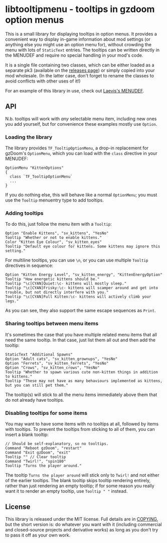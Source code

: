 # libtooltipmenu - tooltips in gzdoom option menus

This is a small library for displaying tooltips in option menus. It provides a convenient way to display in-game information about mod settings (or anything else you might use an option menu for), without crowding the menu with lots of `StaticText` entries. The tooltips can be written directly in the MENUDEF and require no special handling in your mod's code.

It is a single file containing two classes, which can be either loaded as a separate pk3 (available on the [releases page](https://github.com/ToxicFrog/laevis/releases)) or simply copied into your mod wholesale. (In the latter case, don't forget to rename the classes to avoid conflicts with other uses of it!)

For an example of this library in use, check out [Laevis's MENUDEF](https://github.com/ToxicFrog/laevis/blob/main/laevis/MENUDEF).

## API

N.b. tooltips will work with *any* selectable menu item, including new ones you add yourself, but for convenience these examples mostly use `Option`.

### Loading the library

The library provides `TF_TooltipOptionMenu`, a drop-in replacement for gzDoom's `OptionMenu`, which you can load with the `class` directive in your MENUDEF:

```
OptionMenu "KittenOptions"
{
  class `TF_TooltipOptionMenu`
  ...
}
```

If you do nothing else, this will behave like a normal `OptionMenu`; you must use the `Tooltip` menuentry type to add tooltips.

### Adding tooltips

To do this, just follow the menu item with a `Tooltip`:

```
Option "Enable Kittens", "sv_kittens", "YesNo"
Tooltip "Whether or not to enable kittens."
Color "Kitten Eye Colour", "sv_kitten_eyes"
Tooltip "Default eye colour for kittens. Some kittens may ignore this setting."
```

For multiline tooltips, you can use `\n`, or you can use multiple `Tooltip` directives in sequence:

```
Option "Kitten Energy Level", "sv_kitten_energy", "KittenEnergyOption"
Tooltip "How energetic kittens should be."
Tooltip "\c[CYAN]Quiet:\c- kittens will mostly sleep."
Tooltip "\c[CYAN]Frisky:\c- kittens will scamper around and get into trouble, but not directly interfere with you."
Tooltip "\c[CYAN]Full Kitten:\c- kittens will actively climb your legs."
```

As you can see, they also support the same escape sequences as `Print`.

### Sharing tooltips between menu items

It's sometimes the case that you have multiple related menu items that all need the same tooltip. In that case, just list them all out and then add the tooltip:

```
StaticText "Additional Spawns"
Option "Adult cats", "sv_kitten_grownups", "YesNo"
Option "Ferrets", "sv_kitten_ferrets", "YesNo"
Option "Crows", "sv_kitten_crows", "YesNo"
Tooltip "Whether to spawn various cute non-kitten things in addition to kittens."
Tooltip "These may not have as many behaviours implemented as kittens, but you can still pet them."
```

The tooltip(s) will stick to all the menu items immediately above them that do not already have tooltips.

### Disabling tooltips for some items

You may want to have some items with no tooltips at all, followed by items with tooltips. To prevent the tooltips from sticking to all of them, you can insert a blank tooltip:

```
// Should be self-explanatory, so no tooltips.
Command "Reboot gzDoom", "restart"
Command "Exit gzDoom", "exit"
Tooltip "" // Clear tooltip
Command "Twirl!", "spin180"
Tooltip "Turns the player around."
```

The tooltip `Turns the player around` will stick only to `Twirl!` and not either of the earlier tooltips. The blank tooltip skips tooltip rendering entirely, rather than just rendering an empty tooltip; if for some reason you really want it to render an empty tooltip, use `Tooltip " "` instead.

## License

This library is released under the MIT license. Full details are in [COPYING](./COPYING.md), but the short version is: do whatever you want with it (including commercial and closed-source projects and derivative works) as long as you don't try to pass it off as your own work.
